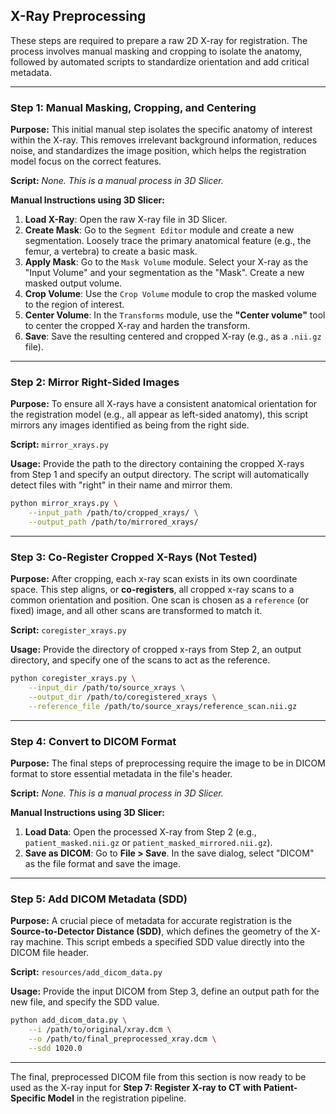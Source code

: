 ## X-Ray Preprocessing

These steps are required to prepare a raw 2D X-ray for registration. The process involves manual masking and cropping to isolate the anatomy, followed by automated scripts to standardize orientation and add critical metadata.

-----

### Step 1: Manual Masking, Cropping, and Centering

**Purpose:** This initial manual step isolates the specific anatomy of interest within the X-ray. This removes irrelevant background information, reduces noise, and standardizes the image position, which helps the registration model focus on the correct features.

**Script:** *None. This is a manual process in 3D Slicer.*

**Manual Instructions using 3D Slicer:**

1.  **Load X-Ray**: Open the raw X-ray file in 3D Slicer.
2.  **Create Mask**: Go to the `Segment Editor` module and create a new segmentation. Loosely trace the primary anatomical feature (e.g., the femur, a vertebra) to create a basic mask.
3.  **Apply Mask**: Go to the `Mask Volume` module. Select your X-ray as the "Input Volume" and your segmentation as the "Mask". Create a new masked output volume.
4.  **Crop Volume**: Use the `Crop Volume` module to crop the masked volume to the region of interest.
5.  **Center Volume**: In the `Transforms` module, use the **"Center volume"** tool to center the cropped X-ray and harden the transform.
6.  **Save**: Save the resulting centered and cropped X-ray (e.g., as a `.nii.gz` file).

-----

### Step 2: Mirror Right-Sided Images

**Purpose:** To ensure all X-rays have a consistent anatomical orientation for the registration model (e.g., all appear as left-sided anatomy), this script mirrors any images identified as being from the right side.

**Script:** `mirror_xrays.py`

**Usage:**
Provide the path to the directory containing the cropped X-rays from Step 1 and specify an output directory. The script will automatically detect files with "right" in their name and mirror them.

```bash
python mirror_xrays.py \
    --input_path /path/to/cropped_xrays/ \
    --output_path /path/to/mirrored_xrays/
```
-----

### Step 3: Co-Register Cropped X-Rays (Not Tested)

**Purpose:** After cropping, each x-ray scan exists in its own coordinate space. This step aligns, or **co-registers**, all cropped x-ray scans to a common orientation and position. One scan is chosen as a `reference` (or fixed) image, and all other scans are transformed to match it.

**Script:** `coregister_xrays.py`

**Usage:**
Provide the directory of cropped x-rays from Step 2, an output directory, and specify one of the scans to act as the reference.

```bash
python coregister_xrays.py \
    --input_dir /path/to/source_xrays \
    --output_dir /path/to/coregistered_xrays \
    --reference_file /path/to/source_xrays/reference_scan.nii.gz
```

-----

### Step 4: Convert to DICOM Format

**Purpose:** The final steps of preprocessing require the image to be in DICOM format to store essential metadata in the file's header.

**Script:** *None. This is a manual process in 3D Slicer.*

**Manual Instructions using 3D Slicer:**

1.  **Load Data**: Open the processed X-ray from Step 2 (e.g., `patient_masked.nii.gz` or `patient_masked_mirrored.nii.gz`).
2.  **Save as DICOM**: Go to **File \> Save**. In the save dialog, select "DICOM" as the file format and save the image.

-----

### Step 5: Add DICOM Metadata (SDD)

**Purpose:** A crucial piece of metadata for accurate registration is the **Source-to-Detector Distance (SDD)**, which defines the geometry of the X-ray machine. This script embeds a specified SDD value directly into the DICOM file header.

**Script:** `resources/add_dicom_data.py`

**Usage:**
Provide the input DICOM from Step 3, define an output path for the new file, and specify the SDD value.

```bash
python add_dicom_data.py \
    --i /path/to/original/xray.dcm \
    --o /path/to/final_preprocessed_xray.dcm \
    --sdd 1020.0 
```

-----

The final, preprocessed DICOM file from this section is now ready to be used as the X-ray input for **Step 7: Register X-ray to CT with Patient-Specific Model** in the registration pipeline.
